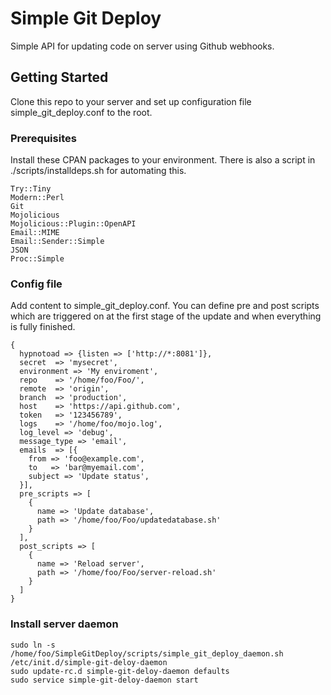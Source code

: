# Simple Git Deploy

Simple API for updating code on server using Github webhooks.

## Getting Started

Clone this repo to your server and set up configuration file simple_git_deploy.conf to the root.

### Prerequisites

Install these CPAN packages to your environment. There is also a script in ./scripts/installdeps.sh for automating this. 

```
Try::Tiny
Modern::Perl
Git
Mojolicious
Mojolicious::Plugin::OpenAPI
Email::MIME
Email::Sender::Simple
JSON
Proc::Simple

```

### Config file

Add content to simple_git_deploy.conf. You can define pre and post scripts which are triggered on at the first stage of the update and when everything is fully finished.

```
{
  hypnotoad => {listen => ['http://*:8081']},
  secret  => 'mysecret',
  environment => 'My enviroment',
  repo    => '/home/foo/Foo/',
  remote  => 'origin',
  branch  => 'production',
  host    => 'https://api.github.com',
  token   => '123456789',
  logs    => '/home/foo/mojo.log',
  log_level => 'debug',
  message_type => 'email',
  emails  => [{
    from => 'foo@example.com',
    to   => 'bar@myemail.com',
    subject => 'Update status',
  }],
  pre_scripts => [
    {
      name => 'Update database',
      path => '/home/foo/Foo/updatedatabase.sh'
    }
  ],
  post_scripts => [
    {
      name => 'Reload server',
      path => '/home/foo/Foo/server-reload.sh'
    }
  ]
}

```

### Install server daemon

```
sudo ln -s /home/foo/SimpleGitDeploy/scripts/simple_git_deploy_daemon.sh /etc/init.d/simple-git-deloy-daemon 
sudo update-rc.d simple-git-deloy-daemon defaults
sudo service simple-git-deloy-daemon start

```
